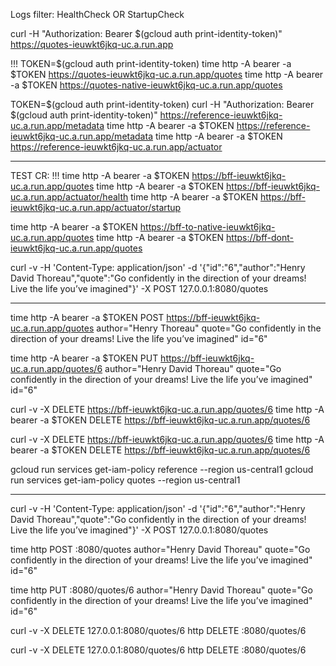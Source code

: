 Logs filter:
HealthCheck OR StartupCheck


curl -H "Authorization: Bearer $(gcloud auth print-identity-token)" https://quotes-ieuwkt6jkq-uc.a.run.app

!!!
TOKEN=$(gcloud auth print-identity-token)
time http -A bearer -a $TOKEN https://quotes-ieuwkt6jkq-uc.a.run.app/quotes
time http -A bearer -a $TOKEN https://quotes-native-ieuwkt6jkq-uc.a.run.app/quotes

TOKEN=$(gcloud auth print-identity-token)
curl -H "Authorization: Bearer $(gcloud auth print-identity-token)" https://reference-ieuwkt6jkq-uc.a.run.app/metadata
time http -A bearer -a $TOKEN https://reference-ieuwkt6jkq-uc.a.run.app/metadata
time http -A bearer -a $TOKEN https://reference-ieuwkt6jkq-uc.a.run.app/actuator


---
TEST CR: !!!
time http -A bearer -a $TOKEN https://bff-ieuwkt6jkq-uc.a.run.app/quotes
time http -A bearer -a $TOKEN https://bff-ieuwkt6jkq-uc.a.run.app/actuator/health
time http -A bearer -a $TOKEN https://bff-ieuwkt6jkq-uc.a.run.app/actuator/startup

time http -A bearer -a $TOKEN https://bff-to-native-ieuwkt6jkq-uc.a.run.app/quotes
time http -A bearer -a $TOKEN https://bff-dont-ieuwkt6jkq-uc.a.run.app/quotes


curl -v -H 'Content-Type: application/json' -d '{"id":"6","author":"Henry David Thoreau","quote":"Go confidently in the direction of your dreams! Live the life you’ve imagined"}' -X POST 127.0.0.1:8080/quotes

---

time http -A bearer -a $TOKEN POST https://bff-ieuwkt6jkq-uc.a.run.app/quotes author="Henry Thoreau" quote="Go confidently in the direction of your dreams! Live the life you’ve imagined" id="6"

time http -A bearer -a $TOKEN PUT https://bff-ieuwkt6jkq-uc.a.run.app/quotes/6 author="Henry David Thoreau" quote="Go confidently in the direction of your dreams! Live the life you’ve imagined" id="6"

curl -v -X DELETE https://bff-ieuwkt6jkq-uc.a.run.app/quotes/6
time http -A bearer -a $TOKEN DELETE https://bff-ieuwkt6jkq-uc.a.run.app/quotes/6

curl -v -X DELETE https://bff-ieuwkt6jkq-uc.a.run.app/quotes/6
time http -A bearer -a $TOKEN DELETE https://bff-ieuwkt6jkq-uc.a.run.app/quotes/6  

gcloud run services get-iam-policy reference --region us-central1
gcloud run services get-iam-policy quotes --region us-central1




---

curl -v -H 'Content-Type: application/json' -d '{"id":"6","author":"Henry David Thoreau","quote":"Go confidently in the direction of your dreams! Live the life you’ve imagined"}' -X POST 127.0.0.1:8080/quotes

time http POST :8080/quotes author="Henry David Thoreau" quote="Go confidently in the direction of your dreams! Live the life you’ve imagined" id="6"

time http PUT :8080/quotes/6 author="Henry David Thoreau" quote="Go confidently in the direction of your dreams! Live the life you’ve imagined" id="6"

curl -v -X DELETE 127.0.0.1:8080/quotes/6
http DELETE :8080/quotes/6

curl -v -X DELETE 127.0.0.1:8080/quotes/6
http DELETE :8080/quotes/6  

